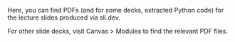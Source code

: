 Here, you can find PDFs (and for some decks, extracted Python code) for the lecture slides produced via sli.dev.

For other slide decks, visit Canvas > Modules to find the relevant PDF files.